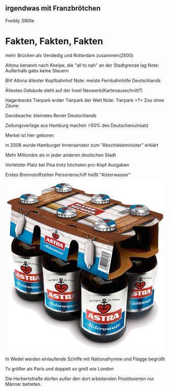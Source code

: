 ## irgendwas mit Franzbrötchen
Freddy 3Wille



# Fakten, Fakten, Fakten


mehr Brücken als Vendedig und Rotterdam zusammen(2500)


Altona benannt nach Kneipe, die "all to nah" an der Stadtgrenze lag
Note: Außerhalb gabs keine Steuern


Bhf Altona ältester Kopfbahnhof
Note: meiste Fernbahnhöfe Deutschlands


Ältestes Gebäude steht auf der Insel Neuwerk(Kartenausschnitt?)


Hagenbecks Tierpark erster Tierpark der Welt
Note: Tierpark =?= Zoo ohne Zäune


Davidwache: kleinstes Revier Deutschlands


Zeitungsverlage aus Hamburg machen >50% des Deutschenumsatz


Merkel ist hier geboren


in 2008 wurde Hamburger Innensenator zum "Abschiebeminister" erklärt


Mehr Millionäre als in jeder anderen deutschen Stadt


Vorletzter Platz bei Pisa trotz höchsten pro-Kopf Ausgaben


Erstes Brennstoffzellen Personenschiff heißt "Alsterwasser"


![alsterwasser](astra_alster.png)


In Wedel werden einlaufende Schiffe mit Nationalhymne und Flagge begrüßt


7x größer als Paris und doppelt so groß wie London





Die Herbertstraße dürfen außer den dort arbeitenden Prostituierten nur Männer betreten.
